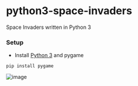 # python3-space-invaders

Space Invaders written in Python 3

### Setup
- Install [Python 3](https://www.python.org/downloads/) and pygame

``
pip install pygame
``

![image](https://user-images.githubusercontent.com/1466920/71691426-adfc4180-2da7-11ea-9f48-06ae093eb3bf.png)
